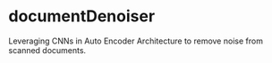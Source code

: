 # documentDenoiser
Leveraging CNNs in Auto Encoder Architecture to remove noise from scanned documents. 
